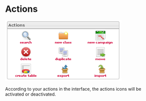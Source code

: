 <!--
parent: Deliveries
created_at: '2012-04-12 19:11:41'
updated_at: '2013-03-13 14:10:44'
authors:
    - 'Jérôme Bogaerts'
contributors:
    - 'Sophie Doublet'
tags:
    - Deliveries
-->

Actions
=======

![](../resources/campaigns-actions.png)

According to your actions in the interface, the actions icons will be activated or deactivated.


